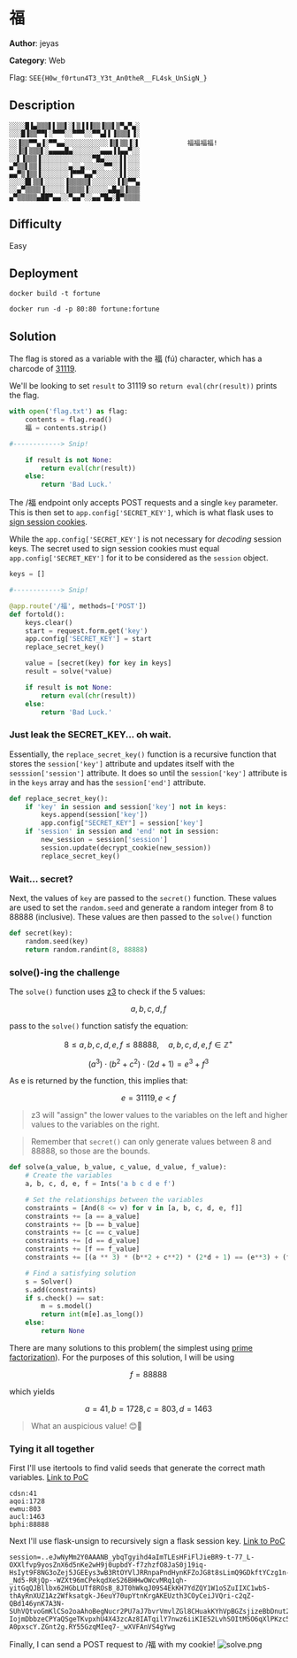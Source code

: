 # 福

**Author**: jeyas

**Category**: Web

Flag: `SEE{H0w_f0rtun4T3_Y3t_An0theR__FL4sk_UnSigN_}`

## Description
```
░░░░█▐▄▒▒▒▌▌▒▒▌░▌▒▐▐▐▒▒▐▒▒▌▒▀▄▀▄░
░░░█▐▒▒▀▀▌░▀▀▀░░▀▀▀░░▀▀▄▌▌▐▒▒▒▌▐░
░░▐▒▒▀▀▄▐░▀▀▄▄░░░░░░░░░░░▐▒▌▒▒▐░▌            福福福福!
░░▐▒▌▒▒▒▌░▄▄▄▄█▄░░░░░░░▄▄▄▐▐▄▄▀░░
░░▌▐▒▒▒▐░░░░░░░░░░░░░▀█▄░░░░▌▌░░░
▄▀▒▒▌▒▒▐░░░░░░░▄░░▄░░░░░▀▀░░▌▌░░░
▄▄▀▒▐▒▒▐░░░░░░░▐▀▀▀▄▄▀░░░░░░▌▌░░░
░░░░█▌▒▒▌░░░░░▐▒▒▒▒▒▌░░░░░░▐▐▒▀▀▄
░░▄▀▒▒▒▒▐░░░░░▐▒▒▒▒▐░░░░░▄█▄▒▐▒▒▒
▄▀▒▒▒▒▒▄██▀▄▄░░▀▄▄▀░░▄▄▀█▄░█▀▒▒▒▒
```
## Difficulty

Easy

## Deployment

`docker build -t fortune`

`docker run -d -p 80:80 fortune:fortune`

## Solution

The flag is stored as a variable with the 福 (fú) character, which has a charcode of [31119](https://gchq.github.io/CyberChef/#recipe=To_Charcode('Space',10)&input=56aP). 

We'll be looking to set `result` to 31119 so `return eval(chr(result))` prints the flag.

```python
with open('flag.txt') as flag:
	contents = flag.read()
	福 = contents.strip()

#------------> Snip!

	if result is not None:
		return eval(chr(result))
	else:
		return 'Bad Luck.'

```
The /福 endpoint only accepts POST requests and a single `key` parameter. This is then set to `app.config['SECRET_KEY']`, which is what flask uses to [sign session cookies](https://flask.palletsprojects.com/en/2.2.x/config/#SECRET_KEY).

While the `app.config['SECRET_KEY']` is not necessary for *decoding* session keys. The secret used to sign session cookies must equal `app.config['SECRET_KEY']` for it to be considered as the `session` object. 

```python
keys = []

#------------> Snip!

@app.route('/福', methods=['POST'])
def fortold():
	keys.clear()
	start = request.form.get('key')
	app.config['SECRET_KEY'] = start
	replace_secret_key()

	value = [secret(key) for key in keys]
	result = solve(*value)

	if result is not None:
		return eval(chr(result))
	else:
		return 'Bad Luck.'
```

### Just leak the SECRET_KEY... oh wait.

Essentially, the `replace_secret_key()` function is a recursive function that stores the `session['key']` attribute and updates itself with the `sesssion['session']` attribute. It does so until the `session['key']` attribute is in the `keys` array and has the `session['end']` attribute.

```python
def replace_secret_key():
	if 'key' in session and session['key'] not in keys:
		keys.append(session['key'])
		app.config["SECRET_KEY"] = session['key']
	if 'session' in session and 'end' not in session:
		new_session = session['session']
		session.update(decrypt_cookie(new_session))
		replace_secret_key()
```

### Wait... secret?

Next, the values of `key` are passed to the `secret()` function. These values are used to set the `random.seed` and generate a random integer from 8 to 88888 (inclusive). These values are then passed to the `solve()` function

```python
def secret(key):
	random.seed(key)
	return random.randint(8, 88888)
```

### solve()-ing the challenge

The `solve()` function uses [z3](https://pypi.org/project/z3-solver/) to check if the 5 values:

$$ a,b,c,d,f $$ 

pass to the `solve()` function satisfy the equation:

$$ 8 \le a,b,c,d,e,f \le 88888, \quad a,b,c,d,e,f \in \mathbb{Z}^+ $$

$$ (a^3) \cdot (b^2 + c^2) \cdot (2d + 1) = e^3 + f^3 $$

As e is returned by the function, this implies that:

$$ e = 31119,  e < f $$
> z3 will "assign" the lower values to the variables on the left and higher values to the variables on the right.

> Remember that `secret()` can only generate values between 8 and 88888, so those are the bounds.

```python
def solve(a_value, b_value, c_value, d_value, f_value):
	# Create the variables
	a, b, c, d, e, f = Ints('a b c d e f')

	# Set the relationships between the variables
	constraints = [And(8 <= v) for v in [a, b, c, d, e, f]]
	constraints += [a == a_value] 
	constraints += [b == b_value]
	constraints += [c == c_value]
	constraints += [d == d_value]
	constraints += [f == f_value]
	constraints += [(a ** 3) * (b**2 + c**2) * (2*d + 1) == (e**3) + (f**3)]

	# Find a satisfying solution
	s = Solver()
	s.add(constraints)
	if s.check() == sat:
		m = s.model()
		return int(m[e].as_long())
	else:
		return None
```

There are many solutions to this problem( the simplest using [prime factorization](https://www.wolframalpha.com/input?i=solve+%2841%5E3%29%28b%5E2%2Bc%5E2%29%282d%2B1%29++%3D++%282%29%2831119%5E3%29+over+the+integers+)). For the purposes of this solution, I will be using 

$$ f = 88888 $$

which yields 

$$ a = 41, b = 1728, c = 803, d = 1463 $$

> What an auspicious value! 😊🧧 

### Tying it all together

First I'll use itertools to find valid seeds that generate the correct math variables.
[Link to PoC](https://github.com/Social-Engineering-Experts/SEETF-2023-Internal/blob/main/challs/web/%E7%A6%8F/solve/randomer.py)
```
cdsn:41
aqoi:1728
ewmu:803
aucl:1463
bphi:88888
```
Next I'll use flask-unsign to recursively sign a flask session key.
[Link to PoC](https://github.com/Social-Engineering-Experts/SEETF-2023-Internal/blob/main/challs/web/%E7%A6%8F/solve/solve.py)
```
session=..eJwNyMm2Y0AAANB_ybqTgyihd4aImTLEsHFiFlJieBR9-t-77_L-OXXlfvp9yosZnX6d5nKe2wH9j0upbdY-f7zhzfO8JaS0j19iq-HsIyt9F8NG3oZej5JGEEys3wB3RtOYVlJRRnpaPndHynKFZoJG8t8sLimQ9GDkftYCzg1n-_Nd5-RRjQp--WZXt96mCPekqdXeS26BHHwOWcvMRq1qh-yitGqQJBllbx62HGbLUTf8ROsB_8JT0hWkqJ09S4EkKH7YdZQY1W1oSZuIIXC1wbS-thAyRnXUZ1Az2Wfksatgk-J6euY70upYtnKrgAKEUzth3COyCeiJVQri-c2qZ-QBd146ynK7A3N-SUhVQtvoGmKlCSo2oaAhoBegNucr2PU7aJ7bvrVmvlZGl8CHuakKYhVpBGZsjizeBbDnut2I7Xio7M-IojmDbbzeCPYaQSgeTKvpxhU4X43zcAz8IATqilY7nwz6iiKIES2LvhSOItMSO6qXlPKzc5YJQ3zzpFKGD0eMQdy_i11avDxNzzy1Z61WX5IHWih4me_kLXq7i3Z3o9HlOuNz56DSGm0cnP7-A0pxscY.ZGnt2g.RY55GzqMIeq7-_wXVFAnVS4gYwg
```

Finally, I can send a POST request to /福 with my cookie!
![solve.png](solve.png)
